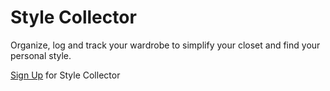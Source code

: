 # Style Collector
Organize, log and track your wardrobe to simplify your closet and find your personal style.

[Sign Up](https://stylecollector.herokuapp.com/ "Style Collector Closet Orgnaizer") for Style Collector